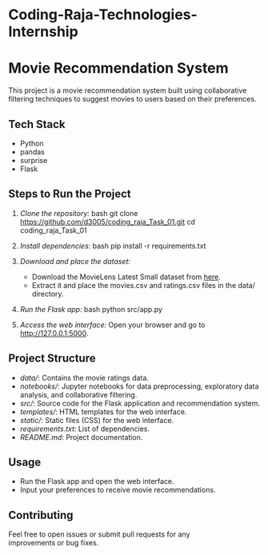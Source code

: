 # Coding-Raja-Technologies-Internship

# Movie Recommendation System

This project is a movie recommendation system built using collaborative filtering techniques to suggest movies to users based on their preferences.

## Tech Stack
- Python
- pandas
- surprise
- Flask

## Steps to Run the Project

1. *Clone the repository:*
    bash
    git clone https://github.com/d3005/coding_raja_Task_01.git
    cd coding_raja_Task_01
    

2. *Install dependencies:*
    bash
    pip install -r requirements.txt
    

3. *Download and place the dataset:*
    - Download the MovieLens Latest Small dataset from [here](https://files.grouplens.org/datasets/movielens/ml-latest-small.zip).
    - Extract it and place the movies.csv and ratings.csv files in the data/ directory.

4. *Run the Flask app:*
    bash
    python src/app.py
    

5. *Access the web interface:*
    Open your browser and go to http://127.0.0.1:5000.

## Project Structure

- *data/*: Contains the movie ratings data.
- *notebooks/*: Jupyter notebooks for data preprocessing, exploratory data analysis, and collaborative filtering.
- *src/*: Source code for the Flask application and recommendation system.
- *templates/*: HTML templates for the web interface.
- *static/*: Static files (CSS) for the web interface.
- *requirements.txt*: List of dependencies.
- *README.md*: Project documentation.

## Usage

- Run the Flask app and open the web interface.
- Input your preferences to receive movie recommendations.

## Contributing

Feel free to open issues or submit pull requests for any improvements or bug fixes.
